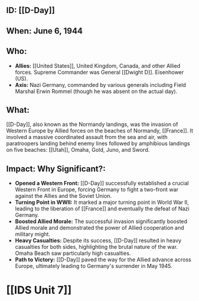 ## ID: [[D-Day]]

## When: June 6, 1944

## Who:
*   **Allies:** [[United States]], United Kingdom, Canada, and other Allied forces. Supreme Commander was General [[Dwight D]]. Eisenhower (US).
*   **Axis:** Nazi Germany, commanded by various generals including Field Marshal Erwin Rommel (though he was absent on the actual day).

## What:
[[D-Day]], also known as the Normandy landings, was the invasion of Western Europe by Allied forces on the beaches of Normandy, [[France]].  It involved a massive coordinated assault from the sea and air, with paratroopers landing behind enemy lines followed by amphibious landings on five beaches: [[Utah]], Omaha, Gold, Juno, and Sword.

## Impact: Why Significant?:
*   **Opened a Western Front:** [[D-Day]] successfully established a crucial Western Front in Europe, forcing Germany to fight a two-front war against the Allies and the Soviet Union.
*   **Turning Point in WWII:** It marked a major turning point in World War II, leading to the liberation of [[France]] and eventually the defeat of Nazi Germany.
*   **Boosted Allied Morale:**  The successful invasion significantly boosted Allied morale and demonstrated the power of Allied cooperation and military might.
*   **Heavy Casualties:** Despite its success, [[D-Day]] resulted in heavy casualties for both sides, highlighting the brutal nature of the war. Omaha Beach saw particularly high casualties.
*   **Path to Victory:** [[D-Day]] paved the way for the Allied advance across Europe, ultimately leading to Germany's surrender in May 1945.

# [[IDS Unit 7]]